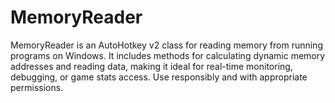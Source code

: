 # MemoryReader
MemoryReader is an AutoHotkey v2 class for reading memory from running programs on Windows. It includes methods for calculating dynamic memory addresses and reading data, making it ideal for real-time monitoring, debugging, or game stats access. Use responsibly and with appropriate permissions.
